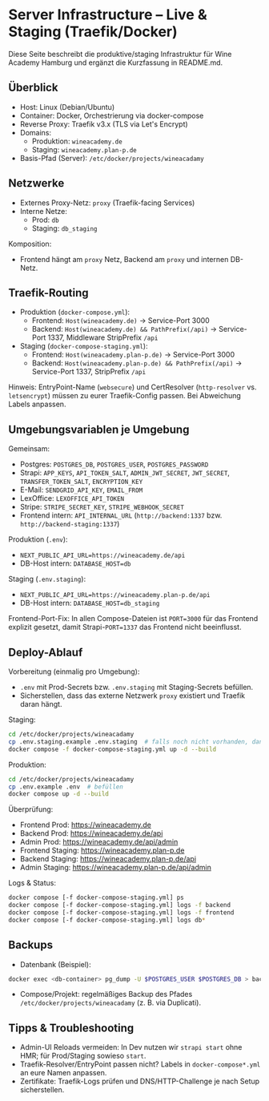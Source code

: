 # Server Infrastructure – Live & Staging (Traefik/Docker)

Diese Seite beschreibt die produktive/staging Infrastruktur für Wine Academy Hamburg und ergänzt die Kurzfassung in README.md.

## Überblick

- Host: Linux (Debian/Ubuntu)
- Container: Docker, Orchestrierung via docker-compose
- Reverse Proxy: Traefik v3.x (TLS via Let's Encrypt)
- Domains:
  - Produktion: `wineacademy.de`
  - Staging: `wineacademy.plan-p.de`
- Basis-Pfad (Server): `/etc/docker/projects/wineacadamy`

## Netzwerke

- Externes Proxy-Netz: `proxy` (Traefik-facing Services)
- Interne Netze:
  - Prod: `db`
  - Staging: `db_staging`

Komposition:
- Frontend hängt am `proxy` Netz, Backend am `proxy` und internen DB-Netz.

## Traefik-Routing

- Produktion (`docker-compose.yml`):
  - Frontend: `Host(wineacademy.de)` → Service-Port 3000
  - Backend: `Host(wineacademy.de) && PathPrefix(/api)` → Service-Port 1337, Middleware StripPrefix `/api`
- Staging (`docker-compose-staging.yml`):
  - Frontend: `Host(wineacademy.plan-p.de)` → Service-Port 3000
  - Backend: `Host(wineacademy.plan-p.de) && PathPrefix(/api)` → Service-Port 1337, StripPrefix `/api`

Hinweis: EntryPoint-Name (`websecure`) und CertResolver (`http-resolver` vs. `letsencrypt`) müssen zu eurer Traefik-Config passen. Bei Abweichung Labels anpassen.

## Umgebungsvariablen je Umgebung

Gemeinsam:
- Postgres: `POSTGRES_DB`, `POSTGRES_USER`, `POSTGRES_PASSWORD`
- Strapi: `APP_KEYS`, `API_TOKEN_SALT`, `ADMIN_JWT_SECRET`, `JWT_SECRET`, `TRANSFER_TOKEN_SALT`, `ENCRYPTION_KEY`
- E-Mail: `SENDGRID_API_KEY`, `EMAIL_FROM`
- LexOffice: `LEXOFFICE_API_TOKEN`
- Stripe: `STRIPE_SECRET_KEY`, `STRIPE_WEBHOOK_SECRET`
- Frontend intern: `API_INTERNAL_URL` (`http://backend:1337` bzw. `http://backend-staging:1337`)

Produktion (`.env`):
- `NEXT_PUBLIC_API_URL=https://wineacademy.de/api`
- DB-Host intern: `DATABASE_HOST=db`

Staging (`.env.staging`):
- `NEXT_PUBLIC_API_URL=https://wineacademy.plan-p.de/api`
- DB-Host intern: `DATABASE_HOST=db_staging`

Frontend-Port-Fix: In allen Compose-Dateien ist `PORT=3000` für das Frontend explizit gesetzt, damit Strapi-`PORT=1337` das Frontend nicht beeinflusst.

## Deploy-Ablauf

Vorbereitung (einmalig pro Umgebung):
- `.env` mit Prod-Secrets bzw. `.env.staging` mit Staging-Secrets befüllen.
- Sicherstellen, dass das externe Netzwerk `proxy` existiert und Traefik daran hängt.

Staging:
```bash
cd /etc/docker/projects/wineacadamy
cp .env.staging.example .env.staging  # falls noch nicht vorhanden, dann befüllen
docker compose -f docker-compose-staging.yml up -d --build
```

Produktion:
```bash
cd /etc/docker/projects/wineacadamy
cp .env.example .env  # befüllen
docker compose up -d --build
```

Überprüfung:
- Frontend Prod: https://wineacademy.de
- Backend Prod: https://wineacademy.de/api
- Admin Prod: https://wineacademy.de/api/admin
- Frontend Staging: https://wineacademy.plan-p.de
- Backend Staging: https://wineacademy.plan-p.de/api
- Admin Staging: https://wineacademy.plan-p.de/api/admin

Logs & Status:
```bash
docker compose [-f docker-compose-staging.yml] ps
docker compose [-f docker-compose-staging.yml] logs -f backend
docker compose [-f docker-compose-staging.yml] logs -f frontend
docker compose [-f docker-compose-staging.yml] logs db*
```

## Backups

- Datenbank (Beispiel):
```bash
docker exec <db-container> pg_dump -U $POSTGRES_USER $POSTGRES_DB > backup.sql
```
- Compose/Projekt: regelmäßiges Backup des Pfades `/etc/docker/projects/wineacadamy` (z. B. via Duplicati).

## Tipps & Troubleshooting

- Admin-UI Reloads vermeiden: In Dev nutzen wir `strapi start` ohne HMR; für Prod/Staging sowieso `start`.
- Traefik-Resolver/EntryPoint passen nicht? Labels in `docker-compose*.yml` an eure Namen anpassen.
- Zertifikate: Traefik-Logs prüfen und DNS/HTTP-Challenge je nach Setup sicherstellen.
